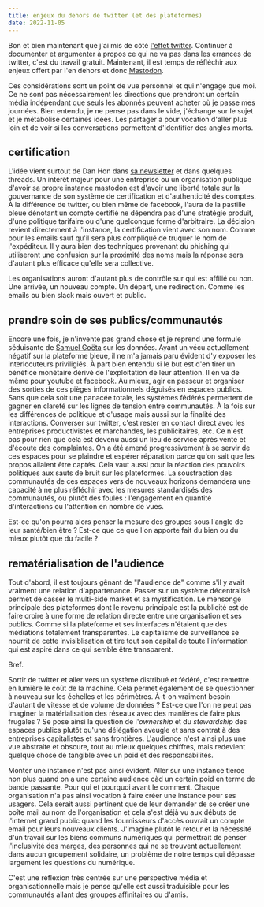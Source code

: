 ```yaml
---
title: enjeux du dehors de twitter (et des plateformes)
date: 2022-11-05
---
```


Bon et bien maintenant que j'ai mis de côté [l'effet twitter][1].
Continuer à documenter et argumenter à propos ce qui ne va pas dans les 
errances de twitter, c'est du travail gratuit.
Maintenant, il est temps de réfléchir aux enjeux offert par l'en dehors 
et donc [Mastodon][4].

[1]: https://11d.im/yo/20221102211040/
[4]: https://joinmastodon.org/

Ces considérations sont un point de vue personnel et qui n'engage que moi.
Ce ne sont pas nécessairement les directions que prendront un certain 
média indépendant que seuls les abonnés peuvent acheter où je passe mes 
journées.
Bien entendu, je ne pense pas dans le vide, j'échange sur le sujet et je 
métabolise certaines idées.
Les partager a pour vocation d'aller plus loin et de voir si les 
conversations permettent d'identifier des angles morts.


## certification


L'idée vient surtout de Dan Hon dans [sa newsletter][2] et dans quelques 
threads.
Un intérêt majeur pour une entreprise ou un organisation publique 
d'avoir sa propre instance mastodon est d'avoir une liberté totale sur 
la gouvernance de son système de certification et d'authenticité des 
comptes.
À la différence de twitter, ou bien même de facebook, l'aura de la 
pastille bleue dénotant un compte certifié ne dépendra pas d'une 
stratégie produit, d'une politique tarifaire ou d'une quelconque forme 
d'arbitraire.
La décision revient directement à l'instance, la certification vient 
avec son nom.
Comme pour les emails sauf qu'il sera plus compliqué de truquer le nom 
de l'expéditeur.
Il y aura bien des techniques provenant du phishing qui utiliseront une 
confusion sur la proximité des noms mais la réponse sera d'autant plus 
efficace qu'elle sera collective.

Les organisations auront d'autant plus de contrôle sur qui est affilié 
ou non.
Une arrivée, un nouveau compte.
Un départ, une redirection.
Comme les emails ou bien slack mais ouvert et public.

[2]: https://newsletter.danhon.com/archive/4230/


## prendre soin de ses publics/communautés

Encore une fois, je n'invente pas grand chose et je reprend une formule 
séduisante de [Samuel Goëta][3] sur les données.
Ayant un vécu actuellement négatif sur la plateforme bleue, il ne m'a 
jamais paru évident d'y exposer les interlocuteurs priviligiés.
À part bien entendu si le but est d'en tirer un bénéfice monétaire 
dérivé de l'exploitation de leur attention.
Il en va de même pour youtube et facebook.
Au mieux, agir en passeur et organiser des sorties de ces pièges 
informationnels déguisés en espaces publics.
Sans que cela soit une panacée totale, les systèmes fédérés permettent 
de gagner en clareté sur les lignes de tension entre communautés.
À la fois sur les différences de politique et d'usage mais aussi sur la 
finalité des interactions.
Converser sur twitter, c'est rester en contact direct avec les 
entreprises productivistes et marchandes, les publicitaires, etc.
Ce n'est pas pour rien que cela est devenu aussi un lieu de service 
après vente et d'écoute des complaintes.
On a été amené progressivement à se servir de ces espaces pour se 
plaindre et espérer réparation parce qu'on sait que les propos allaient 
être captés.
Cela vaut aussi pour la réaction des pouvoirs politiques aux sauts de 
bruit sur les plateformes.
La soustraction des communautés de ces espaces vers de nouveaux horizons 
demandera une capacité à ne plus réfléchir avec les mesures standardisés 
des communautés, ou plutôt des foules : l'engagement en quantité 
d'interactions ou l'attention en nombre de vues.


Est-ce qu'on pourra alors penser la mesure des groupes sous l'angle de 
leur santé/bien être ? Est-ce que ce que l'on apporte fait du bien ou du 
mieux plutôt que du facile ?

[3]: https://twitter.com/samgoeta


## rematérialisation de l'audience

Tout d'abord, il est toujours gênant de "l'audience de" comme s'il y 
avait vraiment une relation d'appartenance.
Passer sur un système décentralisé permet de casser le multi-side market 
et sa mystification.
Le mensonge principale des plateformes dont le revenu principale est la 
publicité est de faire croire à une forme de relation directe entre une 
organisation et ses publics.
Comme si la plateforme et ses interfaces n'étaient que des médiations 
totalement transparentes.
Le capitalisme de surveillance se nourrit de cette invisiblisation et 
tire tout son capital de toute l'information qui est aspiré dans ce qui 
semble être transparent.

Bref.

Sortir de twitter et aller vers un système distribué et fédéré, c'est 
remettre en lumière le coût de la machine.
Cela permet également de se questionner à nouveau sur les échelles et 
les périmètres. À-t-on vraiment besoin d'autant de vitesse et de volume 
de données ?
Est-ce que l'on ne peut pas imaginer la matérialisation des réseaux avec 
des manières de faire plus frugales ?
Se pose ainsi la question de l'*ownership* et du *stewardship* des 
espaces publics plutôt qu'une délégation aveugle et sans contrat à des 
entreprises capitalistes et sans frontières.
L'audience n'est ainsi plus une vue abstraite et obscure, tout au mieux 
quelques chiffres, mais redevient quelque chose de tangible avec un poid 
et des responsabilités.

Monter une instance n'est pas ainsi évident.
Aller sur une instance tierce non plus quand on a une certaine audience 
càd un certain poid en terme de bande passante. Pour qui et pourquoi 
avant le comment.
Chaque organisation n'a pas ainsi vocation à faire créer une instance 
pour ses usagers.
Cela serait aussi pertinent que de leur demander de se créer une boîte 
mail au nom de l'organisation et cela s'est déjà vu aux débuts de 
l'internet grand public quand les fournisseurs d'accès ouvrait un compte 
email pour leurs nouveaux clients.
J'imagine plutôt le retour et la nécessité d'un travail sur les biens 
communs numériques qui permettrait de penser l'inclusivité des marges, 
des personnes qui ne se trouvent actuellement dans aucun groupement 
solidaire, un problème de notre temps qui dépasse largement les 
questions du numérique.

C'est une réflexion très centrée sur une perspective média et 
organisationnelle mais je pense qu'elle est aussi traduisible pour les 
communautés allant des groupes affinitaires ou d'amis.
